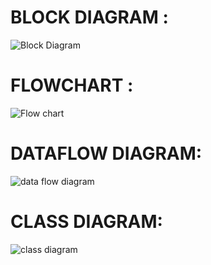 # BLOCK DIAGRAM :

![Block Diagram](https://user-images.githubusercontent.com/102654901/168461966-ebe84783-5e8b-48c4-a8fb-5ca22fa4d8b5.png)


# FLOWCHART :

![Flow chart](https://user-images.githubusercontent.com/102654901/168133468-fac8da58-33f5-4dd4-972e-99b5ae87e56f.png)

# DATAFLOW DIAGRAM:
![data flow diagram](https://user-images.githubusercontent.com/102654901/168228843-be31a2d7-6918-4655-85a4-2b0cae11458f.png)

# CLASS DIAGRAM:
![class diagram](https://user-images.githubusercontent.com/102654901/168229007-16e5ad8f-2795-4c16-906e-f7e2c9b72a48.png)

